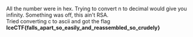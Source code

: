 All the number were in hex. Trying to convert n to decimal would give you infinity. Something was off, this ain't RSA.<br>
Tried converting c to ascii and got the flag<br>
<b>IceCTF{falls_apart_so_easily_and_reassembled_so_crudely}</b>
